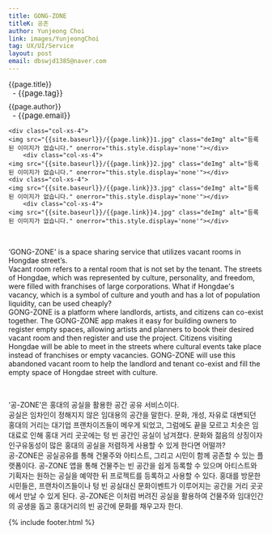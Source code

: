 ```yaml
---
title: GONG-ZONE
titleK: 공존
author: Yunjeong Choi
link: images/YunjeongChoi
tag: UX/UI/Service
layout: post
email: dbswjd1385@naver.com
---	
```


<div class="container">

<div class="deDep">
{{page.title}}<br>
<p style="font-size:15px; margin:0px; padding:0px 0px 0px 8px; margin:0px 0px 8px 0px;">- {{page.tag}}</p>
{{page.author}}<br>
<p style="font-size:15px; margin:0px; padding:0px 0px 0px 8px;">- {{page.email}}</p>
</div>


<div class="row" class="imgcolor">
	
	<div class="col-xs-4">
	<img src="{{site.baseurl}}/{{page.link}}1.jpg" class="deImg" alt="등록된 이미지가 없습니다." onerror="this.style.display='none'"></div>
		<div class="col-xs-4">
	<img src="{{site.baseurl}}/{{page.link}}2.jpg" class="deImg" alt="등록된 이미지가 없습니다." onerror="this.style.display='none'"></div>
	<div class="col-xs-4">
	<img src="{{site.baseurl}}/{{page.link}}3.jpg" class="deImg" alt="등록된 이미지가 없습니다." onerror="this.style.display='none'"></div>
		<div class="col-xs-4">
	<img src="{{site.baseurl}}/{{page.link}}4.jpg" class="deImg" alt="등록된 이미지가 없습니다." onerror="this.style.display='none'"></div>
</div>
<br>

<div class="det lato">


‘GONG-ZONE' is a space sharing service that utilizes vacant rooms in Hongdae street’s. 
<br>
Vacant room refers to a rental room that is not set by the tenant. The streets of Hongdae, which was represented by culture, personality, and freedom, were filled with franchises of large corporations. What if Hongdae's vacancy, which is a symbol of culture and youth and has a lot of population liquidity, can be used cheaply? 
<br>
GONG-ZONE is a platform where landlords, artists, and citizens can co-exist together. The GONG-ZONE app makes it easy for building owners to register empty spaces, allowing artists and planners to book their desired vacant room and then register and use the project. Citizens visiting Hongdae will be able to meet in the streets where cultural events take place instead of franchises or empty vacancies. GONG-ZONE will use this abandoned vacant room to help the landlord and tenant co-exist and fill the empty space of Hongdae street with culture.



</div>

<br>

<div class="noto">

‘공-ZONE’은 홍대의 공실을 활용한 공간 공유 서비스이다.
<br>
공실은 임차인이 정해지지 않은 임대용의 공간을 말한다. 문화, 개성, 자유로 대변되던 홍대의 거리는 대기업 프랜차이즈들이 메우게 되었고, 그럼에도 끝을 모르고 치솟은 임대료로 인해 홍대 거리 곳곳에는 텅 빈 공간인 공실이 남겨졌다. 문화와 젊음의 상징이자 인구유동성이 많은 홍대의 공실을 저렴하게 사용할 수 있게 한다면 어떨까? 
<br>
공-ZONE은 공실공유를 통해 건물주와 아티스트, 그리고 시민이 함께 공존할 수 있는 플랫폼이다. 공-ZONE 앱을 통해 건물주는 빈 공간을 쉽게 등록할 수 있으며 아티스트와 기획자는 원하는 공실을 예약한 뒤 프로젝트를 등록하고 사용할 수 있다. 홍대를 방문한 시민들은, 프랜차이즈들이나 텅 빈 공실대신 문화이벤트가 이루어지는 공간을 거리 곳곳에서 만날 수 있게 된다. 공-ZONE은 이처럼 버려진 공실을 활용하여 건물주와 임대인간의 공생을 돕고 홍대거리의 빈 공간에 문화를 채우고자 한다.


</div>
 {% include footer.html %}